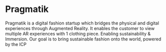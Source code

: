 # Pragmatik
Pragmatik is a digital fashion startup which bridges the physical and digital experiences through Augmented Reality. It enables the customer to view multiple AR experiences with 1 clothing piece. Enabling sustainability &amp; Immersion. Our goal is to bring sustainable fashion onto the world, powered by the ICP
